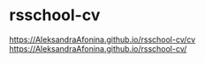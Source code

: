 # rsschool-cv
<https://AleksandraAfonina.github.io/rsschool-cv/cv>
<https://AleksandraAfonina.github.io/rsschool-cv/>